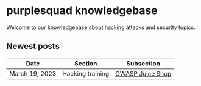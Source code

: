 # purplesquad knowledgebase

Welcome to our knowledgebase about hacking attacks and security topics.

## Newest posts

| Date           | Section           | Subsection                                                 |
|----------------|-------------------|------------------------------------------------------------|
| March 19, 2023 | Hacking training  | [OWASP Juice Shop](hacking-training%2Fowasp-juice-shop.md) |
